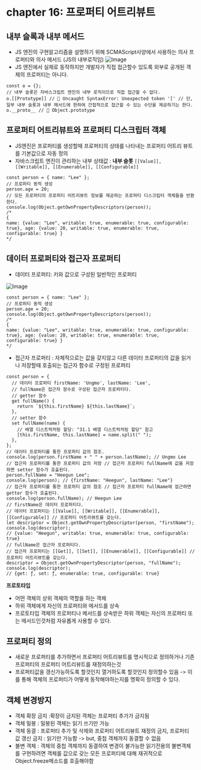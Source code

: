 # chapter 16: 프로퍼티 어트리뷰트

## 내부 슬록과 내부 메서드

- JS 엔진의 구현알고리즘을 설명하기 위해 SCMAScript사양에서 사용하는 의사 프로퍼티와 의사 메서드 (JS의 내부로직임)
  ![Image](https://github.com/user-attachments/assets/21fb3fc3-34b3-475c-9b6c-7214afd32d76)
- JS 엔진에서 실제로 동작하지만 개발자가 직접 접근할수 있도록 외부로 공개된 객체의 프로퍼티는 아니다.

```tsx
const o = {};
// 내부 슬롯은 자바스크립트 엔진의 내부 로직이므로 직접 접근할 수 없다.
o.[[Prototype]] //  Uncaught SyntaxError: Unexpected token '[' // 단, 일부 내부 슬롯과 내부 메서드에 한하여 간접적으로 접근할 수 있는 수단을 제공하기는 한다.
o.__proto__ //  Object.prototype
```

## 프로퍼티 어트리뷰트와 프로퍼티 디스크립터 객체

- JS엔진은 프로퍼티를 생성할때 프로퍼티의 상태를 나타내는 프로퍼티 어트리 뷰트를 기본값으로 자동 정의
- 자바스크립트 엔진이 관리하는 내부 상태값 : **내부 슬롯** `[[Value]], [[Writable]], [[Enumerable]], [[Configurable]]`

```tsx
const person = { name: "Lee" };
// 프로퍼티 동적 생성
person.age = 20;
// 모든 프로퍼티의 프로퍼티 어트리뷰트 정보를 제공하는 프로퍼티 디스크립터 객체들을 반환한다.
console.log(Object.getOwnPropertyDescriptors(person));
/*
{
name: {value: "Lee", writable: true, enumerable: true, configurable: true}, age: {value: 20, writable: true, enumerable: true, configurable: true} }
*/
```

## 데이터 프로퍼티와 접근자 프로퍼티

- 데이터 프로퍼티: 키와 값으로 구성된 일반적인 프로퍼티

![Image](https://github.com/user-attachments/assets/1615a571-a0fc-465f-abe4-0b9b33481fac)

```tsx
const person = { name: "Lee" };
// 프로퍼티 동적 생성
person.age = 20;
console.log(Object.getOwnPropertyDescriptors(person));
/*
{
name: {value: "Lee", writable: true, enumerable: true, configurable: true}, age: {value: 20, writable: true, enumerable: true, configurable: true} }
*/
```

- 접근자 프로퍼티 : 자체적으로는 값을 갖지않고 다른 데이터 프로퍼티의 값을 읽거나 저장할때 호출되는 접근자 함수로 구정된 프로퍼티

```tsx
const person = {
  // 데이터 프로퍼티 firstName: 'Ungmo', lastName: 'Lee',
  // fullName은 접근자 함수로 구성된 접근자 프로퍼티다.
  // getter 함수
  get fullName() {
    return `${this.firstName} ${this.lastName}`;
  },
  // setter 함수
  set fullName(name) {
    // 배열 디스트럭처링 할당: "31.1 배열 디스트럭처링 할당" 참고
    [this.firstName, this.lastName] = name.split(" ");
  },
};
// 데이터 프로퍼티를 통한 프로퍼티 값의 참조.
console.log(person.firstName + " " + person.lastName); // Ungmo Lee
// 접근자 프로퍼티를 통한 프로퍼티 값의 저장 // 접근자 프로퍼티 fullName에 값을 저장하면 setter 함수가 호출된다.
person.fullName = "Heegun Lee";
console.log(person); // {firstName: "Heegun", lastName: "Lee"}
// 접근자 프로퍼티를 통한 프로퍼티 값의 참조 // 접근자 프로퍼티 fullName에 접근하면 getter 함수가 호출된다.
console.log(person.fullName); // Heegun Lee
// firstName은 데이터 프로퍼티다.
// 데이터 프로퍼티는 [[Value]], [[Writable]], [[Enumerable]], [[Configurable]] // 프로퍼티 어트리뷰트를 갖는다.
let descriptor = Object.getOwnPropertyDescriptor(person, "firstName");
console.log(descriptor);
// {value: "Heegun", writable: true, enumerable: true, configurable: true}
// fullName은 접근자 프로퍼티다.
// 접근자 프로퍼티는 [[Get]], [[Set]], [[Enumerable]], [[Configurable]] // 프로퍼티 어트리뷰트를 갖는다.
descriptor = Object.getOwnPropertyDescriptor(person, "fullName");
console.log(descriptor);
// {get: ƒ, set: ƒ, enumerable: true, configurable: true}
```

**프로토타입**

- 어떤 객체의 상위 객체의 역할을 하는 객체
- 하위 객체에게 자신의 프로퍼티와 메서드를 상속
- 프로토타입 객체의 프로퍼티나 메서드를 상속받은 하위 객체는 자신의 프로퍼티 또는 메서드인것처럼 자유롭게 사용할 수 있다.

## 프로퍼티 정의

- 새로운 프로퍼티를 추가하면서 프로퍼티 어트리뷰트를 명시적으로 정의하거나 기존 프로퍼티의 프로퍼티 어트리뷰트를 재정의하는것
- 프로퍼티값을 갱신가능하도록 할것인지 열거하도록 할것인지 정의할수 있음
  -> 이를 통해 객체의 프로퍼티가 어떻게 동작해야하는지를 명확히 정의할 수 있다.

## 객체 변경방지

- 객체 확장 금지
  :확장이 금지된 객체는 프로퍼티 추가가 금지됨
- 객체 밀봉
  : 밀봉된 객체는 읽기 쓰기만 가능
- 객체 동결
  : 프로퍼티 추가 및 삭제와 프로퍼티 어트리뷰트 재정의 금지, 프로퍼티 값 갱신 금지
  : 읽기만 가능함
  -> but, 중첩 객체까지 동결할 수 없음
- 불변 객체
  : 객체의 중첩 객체까지 동결하여 변경이 불가능한 읽기전용의 불변객체를 구현하려면 객체를 값으로 갖는 모든 프로퍼티에 대해 재귀적으로 Object.freeze메소드를 호출해야함
